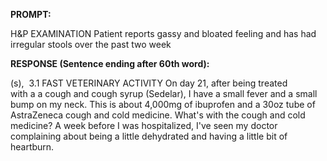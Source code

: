 **PROMPT:**

H&P EXAMINATION Patient reports gassy and bloated feeling and has had irregular stools over the past two week 

**RESPONSE (Sentence ending after 60th word):**

(s),  3.1 FAST VETERINARY ACTIVITY On day 21, after being treated with a a cough and cough syrup (Sedelar), I have a small fever and a small bump on my neck. This is about 4,000mg of ibuprofen and a 30oz tube of AstraZeneca cough and cold medicine. What's with the cough and cold medicine? A week before I was hospitalized, I've seen my doctor complaining about being a little dehydrated and having a little bit of heartburn. 